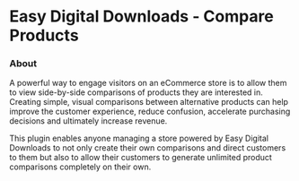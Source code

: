 Easy Digital Downloads - Compare Products
====================

### About

A powerful way to engage visitors on an eCommerce store is to allow them to view side-by-side comparisons of products
they are interested in. Creating simple, visual comparisons between alternative products can help improve the customer
experience, reduce confusion, accelerate purchasing decisions and ultimately increase revenue.

This plugin enables anyone managing a store powered by Easy Digital Downloads to not only create their own comparisons
and direct customers to them but also to allow their customers to generate unlimited product comparisons completely
on their own.